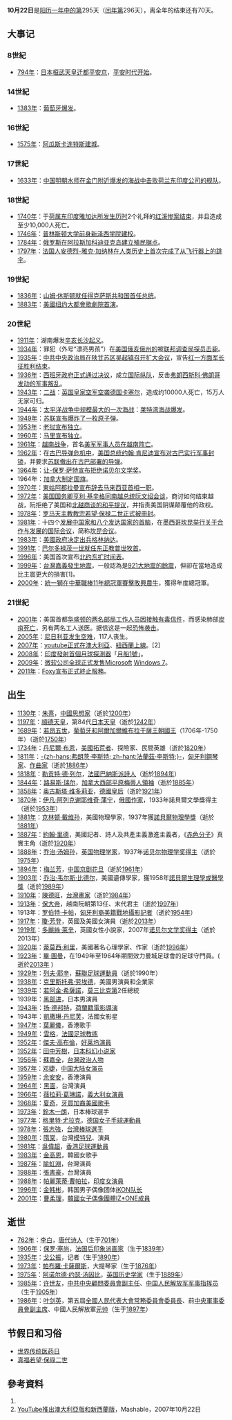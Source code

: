 **10月22日**是[阳历一年中的第](../Page/阳历.md "wikilink")295天（[闰年第](../Page/闰年.md "wikilink")296天），离全年的结束还有70天。

## 大事记

### 8世紀

  - [794年](../Page/794年.md "wikilink")：[日本](../Page/日本.md "wikilink")[桓武天皇迁都](../Page/桓武天皇.md "wikilink")[平安京](../Page/京都.md "wikilink")，[平安时代开始](../Page/平安时代.md "wikilink")。

### 14世紀

  - [1383年](../Page/1383年.md "wikilink")：[葡萄牙爆发](../Page/葡萄牙.md "wikilink")。

### 16世紀

  - [1575年](../Page/1575年.md "wikilink")：[阿瓜斯卡连特斯建城](../Page/阿瓜斯卡连特斯.md "wikilink")。

### 17世紀

  - [1633年](../Page/1633年.md "wikilink")：[中国](../Page/中国.md "wikilink")[明朝](../Page/明朝.md "wikilink")[水师在](../Page/水师.md "wikilink")[金门附近爆发的](../Page/金门.md "wikilink")[海战中击败](../Page/崇禎明荷海戰.md "wikilink")[荷兰东印度公司的舰队](../Page/荷兰东印度公司.md "wikilink")。

### 18世紀

  - [1740年](../Page/1740年.md "wikilink")：于[荷属东印度](../Page/荷属东印度.md "wikilink")[雅加达所发生历时](../Page/雅加达.md "wikilink")2个礼拜的[红溪惨案结束](../Page/红溪惨案.md "wikilink")，并且造成至少10,000人死亡。
  - [1746年](../Page/1746年.md "wikilink")：[普林斯顿大学前身新泽西学院建校](../Page/普林斯顿大学.md "wikilink")。
  - [1784年](../Page/1784年.md "wikilink")：[俄罗斯在](../Page/俄罗斯.md "wikilink")[阿拉斯加](../Page/阿拉斯加州.md "wikilink")[科迪亚克岛建立殖民据点](../Page/科迪亚克岛.md "wikilink")。
  - [1797年](../Page/1797年.md "wikilink")：[法国人](../Page/法国.md "wikilink")[安德烈-雅克·加纳林在人类历史上首次完成了从飞行器上的](../Page/安德烈-雅克·加纳林.md "wikilink")[跳伞](../Page/跳伞.md "wikilink")。

### 19世紀

  - [1836年](../Page/1836年.md "wikilink")：[山姆·休斯顿就任](../Page/山姆·休士頓.md "wikilink")[得克萨斯共和国首任总统](../Page/得克萨斯共和国.md "wikilink")。
  - [1883年](../Page/1883年.md "wikilink")：[美國](../Page/美國.md "wikilink")[纽约](../Page/纽约.md "wikilink")[大都會歌劇院首演](../Page/大都會歌劇院.md "wikilink")。

### 20世紀

  - [1911年](../Page/1911年.md "wikilink")：湖南爆发[辛亥长沙起义](../Page/辛亥长沙起义.md "wikilink")。
  - [1934年](../Page/1934年.md "wikilink")：罪犯（外号“漂亮男孩”）在[美国](../Page/美国.md "wikilink")[俄亥俄州的](../Page/俄亥俄州.md "wikilink")被[联邦调查局](../Page/联邦调查局.md "wikilink")[探员击毙](../Page/探员.md "wikilink")。
  - [1935年](../Page/1935年.md "wikilink")：[中共中央政治局在](../Page/中共中央政治局.md "wikilink")[陕甘苏区](../Page/陕甘宁边区.md "wikilink")[吴起镇召开扩大会议](../Page/吴起镇.md "wikilink")，宣告[红一方面军](../Page/红一方面军.md "wikilink")[长征胜利结束](../Page/长征.md "wikilink")。
  - [1936年](../Page/1936年.md "wikilink")：[西班牙政府正式通过决议](../Page/西班牙.md "wikilink")，成立[国际纵队](../Page/国际纵队.md "wikilink")，反击[弗朗西斯科·佛朗哥发动的军事叛乱](../Page/弗朗西斯科·佛朗哥.md "wikilink")。
  - [1943年](../Page/1943年.md "wikilink")：[二战](../Page/第二次世界大战.md "wikilink")：[英国皇家空军空袭](../Page/英国皇家空军.md "wikilink")[德国](../Page/德国.md "wikilink")[卡塞尔](../Page/卡塞尔.md "wikilink")，造成约10000人死亡，15万人无家可归。
  - [1944年](../Page/1944年.md "wikilink")：[太平洋战争中规模最大的一次](../Page/太平洋战争.md "wikilink")[海战](../Page/海战.md "wikilink")：[莱特湾海战爆发](../Page/雷伊泰灣海戰.md "wikilink")。
  - [1949年](../Page/1949年.md "wikilink")：[苏联宣布爆炸了一枚](../Page/苏联.md "wikilink")[原子弹](../Page/原子弹.md "wikilink")。
  - [1953年](../Page/1953年.md "wikilink")：[老挝宣布独立](../Page/老挝.md "wikilink")。
  - [1960年](../Page/1960年.md "wikilink")：[马里宣布独立](../Page/马里共和国.md "wikilink")。
  - [1961年](../Page/1961年.md "wikilink")：[越南战争](../Page/越南战争.md "wikilink")，首名[美军军事人员在](../Page/美国军事.md "wikilink")[越南阵亡](../Page/越南.md "wikilink")。
  - [1962年](../Page/1962年.md "wikilink")：在[古巴导弹危机中](../Page/古巴导弹危机.md "wikilink")，[美国总统](../Page/美国总统.md "wikilink")[约翰·肯尼迪宣布对](../Page/约翰·肯尼迪.md "wikilink")[古巴实行军事封锁](../Page/古巴.md "wikilink")，并要求[苏联撤出在古巴部署的](../Page/苏联.md "wikilink")[导弹](../Page/导弹.md "wikilink")。
  - [1964年](../Page/1964年.md "wikilink")：[让-保罗·萨特宣布拒绝](../Page/让-保罗·萨特.md "wikilink")[诺贝尔文学奖](../Page/诺贝尔文学奖.md "wikilink")。
  - 1964年：[加拿大制定](../Page/加拿大.md "wikilink")[国旗](../Page/加拿大國旗.md "wikilink")。
  - [1970年](../Page/1970年.md "wikilink")：[東姑阿都拉曼宣布辞去](../Page/東姑阿都拉曼.md "wikilink")[马来西亚首相一职](../Page/马来西亚首相.md "wikilink")。
  - [1972年](../Page/1972年.md "wikilink")：[美国国务卿](../Page/美国国务卿.md "wikilink")[亨利·基辛格同](../Page/亨利·基辛格.md "wikilink")[南越总统](../Page/南越.md "wikilink")[阮文绍会谈](../Page/阮文绍.md "wikilink")，商讨如何结束越战，阮拒绝了美国和[北越商谈的和平提议](../Page/北越.md "wikilink")，并指责美国阴谋颠覆他的政权。
  - [1978年](../Page/1978年.md "wikilink")：[罗马天主教](../Page/罗马天主教.md "wikilink")[教宗](../Page/教宗.md "wikilink")[若望·保禄二世正式被冊封](../Page/若望·保禄二世.md "wikilink")。
  - [1981年](../Page/1981年.md "wikilink")：十四个[发展中国家和八个](../Page/发展中国家.md "wikilink")[发达国家的首脑](../Page/已開發國家.md "wikilink")，在[墨西哥](../Page/墨西哥.md "wikilink")[坎昆举行关于合作与发展的国际会议](../Page/坎昆.md "wikilink")，简称[坎昆会议](../Page/坎昆会议.md "wikilink")。
  - [1983年](../Page/1983年.md "wikilink")：[美國政府决定出兵](../Page/美國政府.md "wikilink")[格林纳达](../Page/格林纳达.md "wikilink")。
  - [1991年](../Page/1991年.md "wikilink")：[巴尔多禄茂一世就任](../Page/巴尔多禄茂一世.md "wikilink")[东正教](../Page/東方正教.md "wikilink")[普世牧首](../Page/君士坦丁堡牧首.md "wikilink")。
  - [1996年](../Page/1996年.md "wikilink")：美国首次宣布[北约东扩时间表](../Page/北约东扩.md "wikilink")。
  - [1999年](../Page/1999年.md "wikilink")：[台灣](../Page/台灣.md "wikilink")[嘉義發生](../Page/嘉義縣.md "wikilink")[地震](../Page/地震.md "wikilink")，一般認為是[921大地震的餘震](../Page/921大地震.md "wikilink")，但卻在當地造成比主震更大的損害\[1\]。
  - [2000年](../Page/2000年.md "wikilink")：[統一獅在](../Page/統一獅.md "wikilink")[中華職棒11年總冠軍賽擊敗](../Page/2000年中華職棒總冠軍賽.md "wikilink")[興農牛](../Page/興農牛.md "wikilink")，獲得年度總冠軍。

### 21世紀

  - [2001年](../Page/2001年.md "wikilink")：美国首都[华盛顿的两名](../Page/华盛顿.md "wikilink")[邮局工作人员因接触有毒信件](../Page/邮局.md "wikilink")，而感染肺部[炭疽死亡](../Page/炭疽.md "wikilink")，另有两名工人送医。据信这是一起[恐怖袭击](../Page/恐怖袭击.md "wikilink")。
  - [2005年](../Page/2005年.md "wikilink")：[尼日利亚发生空难](../Page/尼日利亚.md "wikilink")，117人丧生。
  - [2007年](../Page/2007年.md "wikilink")：[youtube正式在](../Page/youtube.md "wikilink")[澳大利亞](../Page/澳大利亞.md "wikilink")、[紐西蘭上線](../Page/紐西蘭.md "wikilink")。\[2\]
  - [2008年](../Page/2008年.md "wikilink")：[印度發射首個月球探測器](../Page/印度.md "wikilink")「[月船1號](../Page/月船1號.md "wikilink")」。
  - [2009年](../Page/2009年.md "wikilink")：[微软公司全球正式发售](../Page/微软公司.md "wikilink")[Microsoft](../Page/Microsoft.md "wikilink")
    [Windows 7](../Page/Windows_7.md "wikilink")。
  - [2011年](../Page/2011年.md "wikilink")：[Foxy宣布正式終止服務](../Page/Foxy.md "wikilink")。

## 出生

  - [1130年](../Page/1130年.md "wikilink")：[朱熹](../Page/朱熹.md "wikilink")，[中國思想家](../Page/中國.md "wikilink")（逝於[1200年](../Page/1200年.md "wikilink")）
  - [1197年](../Page/1197年.md "wikilink")：[順德天皇](../Page/順德天皇.md "wikilink")，第84代[日本天皇](../Page/日本.md "wikilink")（逝於[1242年](../Page/1242年.md "wikilink")）
  - [1689年](../Page/1689年.md "wikilink")：[若昂五世](../Page/若昂五世.md "wikilink")，[葡萄牙和阿爾加爾維布拉干薩王朝國王](../Page/葡萄牙.md "wikilink")（1706年-1750年）（逝於[1750年](../Page/1750年.md "wikilink")）
  - [1734年](../Page/1734年.md "wikilink")：[丹尼爾·布恩](../Page/丹尼爾·布恩.md "wikilink")，[美國拓荒者](../Page/美國.md "wikilink")、探險家、民間英雄（逝於[1820年](../Page/1820年.md "wikilink")）
  - [1811年](../Page/1811年.md "wikilink")：[-{zh-hans:弗朗茨·李斯特;
    zh-hant:法蘭茲·李斯特;}-](../Page/弗兰兹·李斯特.md "wikilink")，[匈牙利](../Page/匈牙利.md "wikilink")[鋼琴家](../Page/鋼琴家.md "wikilink")、[作曲家](../Page/作曲家.md "wikilink")（逝於[1886年](../Page/1886年.md "wikilink")）
  - [1818年](../Page/1818年.md "wikilink")：[勒贡特·德·列尔](../Page/勒贡特·德·列尔.md "wikilink")，[法國巴納斯派詩人](../Page/法國.md "wikilink")（逝於[1894年](../Page/1894年.md "wikilink")）
  - [1844年](../Page/1844年.md "wikilink")：[路易斯·瑞尔](../Page/路易斯·瑞尔.md "wikilink")，[加拿大西部平原](../Page/加拿大.md "wikilink")[梅蒂人領袖](../Page/梅蒂人.md "wikilink")（逝於[1885年](../Page/1885年.md "wikilink")）
  - [1858年](../Page/1858年.md "wikilink")：[奥古斯塔·维多莉亚](../Page/奥古斯塔·维多莉亚.md "wikilink")，[德國皇后](../Page/德國.md "wikilink")（逝於[1921年](../Page/1921年.md "wikilink")）
  - [1870年](../Page/1870年.md "wikilink")：[伊凡·阿列克谢耶维奇·蒲宁](../Page/伊凡·阿列克谢耶维奇·蒲宁.md "wikilink")，[俄國作家](../Page/俄國.md "wikilink")，1933年諾貝爾文學獎得主（逝於[1953年](../Page/1953年.md "wikilink")）
  - [1881年](../Page/1881年.md "wikilink")：[克林顿·戴维孙](../Page/克林顿·戴维孙.md "wikilink")，美國物理學家，1937年獲[諾貝爾物理學獎](../Page/諾貝爾物理學獎.md "wikilink")（逝於[1881年](../Page/1881年.md "wikilink")）
  - [1887年](../Page/1887年.md "wikilink")：[約翰·里德](../Page/約翰·里德_\(記者\).md "wikilink")，美國記者、詩人及共產主義激進主義者，《[赤色分子](../Page/赤色分子.md "wikilink")》真實主角（逝於[1920年](../Page/1920年.md "wikilink")）
  - [1888年](../Page/1888年.md "wikilink")：[乔治·汤姆孙](../Page/乔治·汤姆孙.md "wikilink")，[英国](../Page/英国.md "wikilink")[物理学家](../Page/物理学家.md "wikilink")，1937年[诺贝尔物理学奖得主](../Page/诺贝尔物理学奖.md "wikilink")（逝於[1975年](../Page/1975年.md "wikilink")）
  - [1894年](../Page/1894年.md "wikilink")：[梅兰芳](../Page/梅兰芳.md "wikilink")，[中国](../Page/中国.md "wikilink")[京剧花旦](../Page/京剧.md "wikilink")（逝於[1961年](../Page/1961年.md "wikilink")）
  - [1903年](../Page/1903年.md "wikilink")：[乔治·韦尔斯·比德尔](../Page/乔治·韦尔斯·比德尔.md "wikilink")，美國遺傳學家，獲1958年[諾貝爾生理學或醫學獎](../Page/諾貝爾生理學或醫學獎.md "wikilink")（逝於[1989年](../Page/1989年.md "wikilink")）
  - [1910年](../Page/1910年.md "wikilink")：[陳德旺](../Page/陳德旺.md "wikilink")，[台灣](../Page/台灣.md "wikilink")[畫家](../Page/畫家.md "wikilink")（逝於[1984年](../Page/1984年.md "wikilink")）
  - [1913年](../Page/1913年.md "wikilink")：[保大帝](../Page/保大帝.md "wikilink")，越南阮朝第13任、末代君主（逝於[1997年](../Page/1997年.md "wikilink")）
  - 1913年：[罗伯特·卡帕](../Page/罗伯特·卡帕.md "wikilink")，[匈牙利裔美籍戰地攝影記者](../Page/匈牙利.md "wikilink")（逝於[1954年](../Page/1954年.md "wikilink")）
  - [1917年](../Page/1917年.md "wikilink")：[瓊·芳登](../Page/瓊·芳登.md "wikilink")，英國及美國女演員（逝於[2013年](../Page/2013年.md "wikilink")）
  - [1919年](../Page/1919年.md "wikilink")：[多麗絲·萊辛](../Page/多麗絲·萊辛.md "wikilink")，英國女性小說家，2007年[诺贝尔文学奖得主](../Page/诺贝尔文学奖.md "wikilink")（逝於2013年）
  - [1920年](../Page/1920年.md "wikilink")：[蒂莫西·利里](../Page/蒂莫西·利里.md "wikilink")，美國著名心理學家、作家（逝於[1996年](../Page/1996年.md "wikilink")）
  - [1923年](../Page/1923年.md "wikilink")：[畢·圖曼](../Page/畢·圖曼.md "wikilink")，在1949年至1964年期間效力曼城足球會的足球守門員。(
    逝於[2013年](../Page/2013年.md "wikilink") )
  - [1929年](../Page/1929年.md "wikilink")：[列夫·耶辛](../Page/列夫·耶辛.md "wikilink")，[蘇聯足球運動員](../Page/蘇聯.md "wikilink")（逝於1990年）
  - [1938年](../Page/1938年.md "wikilink")：[克里斯托弗·劳埃德](../Page/克里斯托弗·劳埃德.md "wikilink")，美國男演員和企業家
  - [1939年](../Page/1939年.md "wikilink")：[若阿金·希薩諾](../Page/若阿金·希薩諾.md "wikilink")，[莫三比克第](../Page/莫三比克.md "wikilink")2任總統
  - 1939年：[黑部进](../Page/黑部进.md "wikilink")，日本男演員
  - [1943年](../Page/1943年.md "wikilink")：[扬·德邦特](../Page/扬·德邦特.md "wikilink")，[荷蘭籍](../Page/荷蘭.md "wikilink")[電影導演](../Page/電影導演.md "wikilink")
  - 1943年：[凱撒琳·丹尼芙](../Page/凱撒琳·丹尼芙.md "wikilink")，法國女影星
  - [1947年](../Page/1947年.md "wikilink")：[葉麗儀](../Page/葉麗儀.md "wikilink")，香港歌手
  - [1949年](../Page/1949年.md "wikilink")：[雲格](../Page/阿尔塞纳·温格.md "wikilink")，[法國足球教练](../Page/法國.md "wikilink")
  - [1952年](../Page/1952年.md "wikilink")：[傑夫·高布倫](../Page/傑夫·高布倫.md "wikilink")，[好莱坞演員](../Page/好莱坞.md "wikilink")
  - [1952年](../Page/1952年.md "wikilink")：[田中芳樹](../Page/田中芳樹.md "wikilink")，[日本科幻](../Page/日本.md "wikilink")[小说家](../Page/小说家.md "wikilink")
  - [1956年](../Page/1956年.md "wikilink")：[蘇嘉全](../Page/蘇嘉全.md "wikilink")，[台灣政治人物](../Page/台灣.md "wikilink")
  - [1957年](../Page/1957年.md "wikilink")：[邓婕](../Page/邓婕.md "wikilink")，[中国大陆女演员](../Page/中国.md "wikilink")
  - [1959年](../Page/1959年.md "wikilink")：[余安安](../Page/余安安.md "wikilink")，香港演員
  - [1964年](../Page/1964年.md "wikilink")：[黑面](../Page/黑面.md "wikilink")，台灣演員
  - [1966年](../Page/1966年.md "wikilink")：[薇拉莉·葛琳諾](../Page/薇拉莉·葛琳諾.md "wikilink")，[義大利女演員](../Page/義大利.md "wikilink")
  - [1968年](../Page/1968年.md "wikilink")：[夏奇](../Page/夏奇.md "wikilink")，[牙買加裔美國歌手](../Page/牙買加.md "wikilink")
  - [1973年](../Page/1973年.md "wikilink")：[鈴木一朗](../Page/鈴木一朗.md "wikilink")，日本棒球選手
  - [1977年](../Page/1977年.md "wikilink")：[格里特·尤拉克](../Page/格里特·尤拉克.md "wikilink")，[德国女子](../Page/德国.md "wikilink")[手球運動員](../Page/手球.md "wikilink")
  - [1978年](../Page/1978年.md "wikilink")：[張志強](../Page/張志強.md "wikilink")，[台灣](../Page/台灣.md "wikilink")[棒球選手](../Page/棒球.md "wikilink")
  - [1980年](../Page/1980年.md "wikilink")：[隋棠](../Page/隋棠.md "wikilink")，台灣[模特兒](../Page/模特兒.md "wikilink")、演員
  - [1981年](../Page/1981年.md "wikilink")：[吳偉超](../Page/吳偉超.md "wikilink")，[香港足球運動員](../Page/香港.md "wikilink")
  - [1983年](../Page/1983年.md "wikilink")：[金高恩](../Page/Star_\(韓國歌手\).md "wikilink")，韓國女歌手
  - [1987年](../Page/1987年.md "wikilink")：[喻虹淵](../Page/喻虹淵.md "wikilink")，台灣演員
  - [1988年](../Page/1988年.md "wikilink")：[張書豪](../Page/張書豪.md "wikilink")，台灣演員
  - [1988年](../Page/1988年.md "wikilink")：[帕麗萊蒂·曹帕拉](../Page/帕麗萊蒂·曹帕拉.md "wikilink")，[印度女演員](../Page/印度.md "wikilink")
  - [1996年](../Page/1996年.md "wikilink")：[金韩彬](../Page/B.I.md "wikilink")，韩国男子偶像团体[iKON队长](../Page/iKON.md "wikilink")
  - [2001年](../Page/2001年.md "wikilink")：[曹柔理](../Page/曹柔理.md "wikilink")，[韓國女子偶像團體](../Page/韓國.md "wikilink")[IZ\*ONE成員](../Page/IZ*ONE.md "wikilink")

## 逝世

  - [762年](../Page/762年.md "wikilink")：[李白](../Page/李白.md "wikilink")，[唐代诗人](../Page/唐朝.md "wikilink")（生于[701年](../Page/701年.md "wikilink")）
  - [1906年](../Page/1906年.md "wikilink")：[保罗·塞尚](../Page/保罗·塞尚.md "wikilink")，[法国](../Page/法国.md "wikilink")[后印象派画家](../Page/后印象派.md "wikilink")（生于[1839年](../Page/1839年.md "wikilink")）
  - [1935年](../Page/1935年.md "wikilink")：[戈公振](../Page/戈公振.md "wikilink")，记者（生于[1890年](../Page/1890年.md "wikilink")）
  - [1973年](../Page/1973年.md "wikilink")：[帕布羅·卡薩爾斯](../Page/帕布羅·卡薩爾斯.md "wikilink")，大提琴家（生于[1876年](../Page/1876年.md "wikilink")）
  - [1975年](../Page/1975年.md "wikilink")：[阿诺尔德·约瑟·汤因比](../Page/阿诺尔德·约瑟·汤因比.md "wikilink")，[英国历史学家](../Page/英国.md "wikilink")（生于[1889年](../Page/1889年.md "wikilink")）
  - [1985年](../Page/1985年.md "wikilink")：[许世友](../Page/许世友.md "wikilink")，[中共中央顧問委員會副主任](../Page/中共中央顧問委員會.md "wikilink")、[中国人民解放军军事指挥员](../Page/中国人民解放军.md "wikilink")（生于[1905年](../Page/1905年.md "wikilink")）
  - [1986年](../Page/1986年.md "wikilink")：[叶剑英](../Page/叶剑英.md "wikilink")，第五屆[全國人民代表大會常務委員會委員長](../Page/全国人民代表大会常务委员会.md "wikilink")、前[中央軍事委員會副主席](../Page/中央軍事委員會.md "wikilink")、中國人民解放軍[元帅](../Page/中華人民共和國元帥.md "wikilink")（生于[1897年](../Page/1897年.md "wikilink")）

## 节假日和习俗

  - [世界传统医药日](../Page/世界传统医药日.md "wikilink")
  - [真福](../Page/真福.md "wikilink")[若望·保祿二世](../Page/若望·保祿二世.md "wikilink")

## 參考資料

1.
2.  [YouTube推出澳大利亞版和新西蘭版](http://mashable.com/2007/10/22/youtube-australia-new-zealand/)，Mashable，2007年10月22日